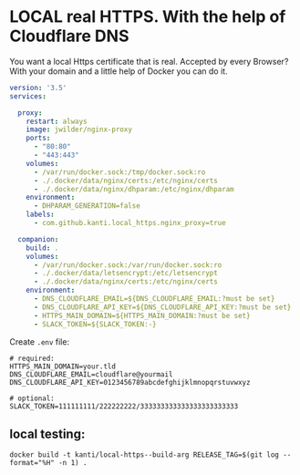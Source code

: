 # LOCAL real HTTPS. With the help of Cloudflare DNS

You want a local Https certificate that is real. Accepted by every Browser?
With your domain and a little help of Docker you can do it.

````yml
version: '3.5'
services:

  proxy:
    restart: always
    image: jwilder/nginx-proxy
    ports:
      - "80:80"
      - "443:443"
    volumes:
      - /var/run/docker.sock:/tmp/docker.sock:ro
      - ./.docker/data/nginx/certs:/etc/nginx/certs
      - ./.docker/data/nginx/dhparam:/etc/nginx/dhparam
    environment:
      - DHPARAM_GENERATION=false
    labels:
      - com.github.kanti.local_https.nginx_proxy=true

  companion:
    build: .
    volumes:
      - /var/run/docker.sock:/var/run/docker.sock:ro
      - ./.docker/data/letsencrypt:/etc/letsencrypt
      - ./.docker/data/nginx/certs:/etc/nginx/certs
    environment:
      - DNS_CLOUDFLARE_EMAIL=${DNS_CLOUDFLARE_EMAIL:?must be set}
      - DNS_CLOUDFLARE_API_KEY=${DNS_CLOUDFLARE_API_KEY:?must be set}
      - HTTPS_MAIN_DOMAIN=${HTTPS_MAIN_DOMAIN:?must be set}
      - SLACK_TOKEN=${SLACK_TOKEN:-}
````

Create `.env` file:
````.env
# required:
HTTPS_MAIN_DOMAIN=your.tld
DNS_CLOUDFLARE_EMAIL=cloudflare@yourmail
DNS_CLOUDFLARE_API_KEY=0123456789abcdefghijklmnopqrstuvwxyz

# optional:
SLACK_TOKEN=111111111/222222222/333333333333333333333333
````


## local testing:

``docker build -t kanti/local-https--build-arg RELEASE_TAG=$(git log --format="%H" -n 1) .``
